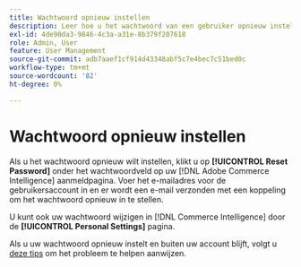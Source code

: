 ```yaml
---
title: Wachtwoord opnieuw instellen
description: Leer hoe u het wachtwoord van een gebruiker opnieuw instelt.
exl-id: 4de90da3-9846-4c3a-a31e-8b379f207618
role: Admin, User
feature: User Management
source-git-commit: adb7aaef1cf914d43348abf5c7e4bec7c51bed0c
workflow-type: tm+mt
source-wordcount: '82'
ht-degree: 0%

---
```


# Wachtwoord opnieuw instellen

Als u het wachtwoord opnieuw wilt instellen, klikt u op **[!UICONTROL Reset Password]** onder het wachtwoordveld op uw [!DNL Adobe Commerce Intelligence] aanmeldpagina. Voer het e-mailadres voor de gebruikersaccount in en er wordt een e-mail verzonden met een koppeling om het wachtwoord opnieuw in te stellen.

U kunt ook uw wachtwoord wijzigen in [!DNL Commerce Intelligence] door de **[!UICONTROL Personal Settings]** pagina.

Als u uw wachtwoord opnieuw instelt en buiten uw account blijft, volgt u [deze tips](https://experienceleague.adobe.com/docs/commerce-knowledge-base/kb/troubleshooting/miscellaneous/troubleshooting-mbi-account-lockout.html) om het probleem te helpen aanwijzen.
